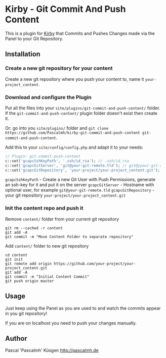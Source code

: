# Kirby - Git Commit And Push Content

This is a plugin for [Kirby](http://getkirby.com/) that Commits and Pushes Changes made via the Panel to your Git Repository.

## Installation

### Create a new git repository for your content

Create a new git repository where you push your content to, name it `your-project_content`.

### Download and configure the Plugin

Put all the files into your `site/plugins/git-commit-and-push-content/` folder. If the `git-commit-and-push-content/` plugin folder doesn't exist then create it.

Or: go into you `site/plugins/` folder and  `git clone https://github.com/Pascalmh/kirby-git-commit-and-push-content git-commit-and-push-content`.

Add this to your `site/config/config.php` and adapt it to your needs:
```php
// Plugin: git-commit-push-content
c::set('gcapcSshKeyPath', '.ssh/id_rsa'); // .ssh/id_rsa
c::set('gcapcGitServer', 'git@your-git-remote.tld'); // git@yyour-git-remote.tld
c::set('gcapcGitRepository', 'your-project/your-project_content.git'); // your-project/your-project_content.git
```

`gcapcSshKeyPath` - Create a new Git User with Push Permissions, generate an ssh-key for it and put it on the server
`gcapcGitServer` - Hostname with optional user, for example `git@your-git-remote.tld`
`gcapcGitRepository` - your git repository `your-project/your-project_content.git`

### Init the content repo and push it

Remove `content/` folder from your current git repository
```
git rm --cached -r content
git add -A
git commit -m "Move Content Folder to separate repository"
``` 

Add `content/` folder to new git repository

```
cd content
git init
git remote add origin https://github.com/your-project/your-project_content.git
git add -A
git commit -m "Initial Content Commit"
git push origin master
```

## Usage 

Just keep using the Panel as you are used to and watch the commits appear in you git repository! 

If you are on localhost you need to push your changes manually.

## Author

Pascal 'Pascalmh' Küsgen <http://pascalmh.de>
